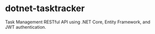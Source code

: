 # dotnet-tasktracker
Task Management RESTful API using .NET Core, Entity Framework, and JWT authentication.
